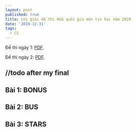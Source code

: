```yaml
---
layout: post
published: true
title: Lời giải đề thi HSG quốc gia môn tin học năm 2020
date: '2019-12-31'
tags:
  - CS
---
```

Đề thi ngày 1: [PDF](/data/VOI2020_day_1.pdf).

Đề thi ngày 2: [PDF](/data/VOI2020_day_2.pdf).

## //todo after my final
## Bài 1: BONUS
## Bài 2: BUS
## Bài 3: STARS
